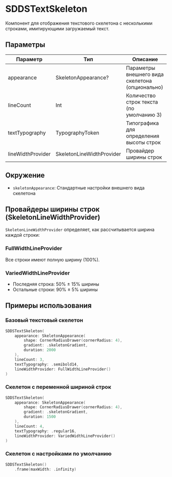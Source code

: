 # SDDSTextSkeleton

Компонент для отображения текстового скелетона с несколькими строками, имитирующими загружаемый текст.

## Параметры

| Параметр | Тип | Описание |
|----------|-----|-----------|
| appearance | SkeletonAppearance? | Параметры внешнего вида скелетона (опционально) |
| lineCount | Int | Количество строк текста (по умолчанию 3) |
| textTypography | TypographyToken | Типографика для определения высоты строк |
| lineWidthProvider | SkeletonLineWidthProvider | Провайдер ширины строк |

## Окружение

- `skeletonAppearance`: Стандартные настройки внешнего вида скелетона

## Провайдеры ширины строк (SkeletonLineWidthProvider)

`SkeletonLineWidthProvider` определяет, как рассчитывается ширина каждой строки:

### FullWidthLineProvider
Все строки имеют полную ширину (100%).

### VariedWidthLineProvider
- Последняя строка: 50% ± 15% ширины
- Остальные строки: 90% ± 5% ширины

## Примеры использования

### Базовый текстовый скелетон
```swift
SDDSTextSkeleton(
    appearance: SkeletonAppearance(
        shape: CornerRadiusDrawer(cornerRadius: 4),
        gradient: .skeletonGradient,
        duration: 2000
    ),
    lineCount: 3,
    textTypography: .semibold14,
    lineWidthProvider: FullWidthLineProvider()
)
```

### Скелетон с переменной шириной строк
```swift
SDDSTextSkeleton(
    appearance: SkeletonAppearance(
        shape: CornerRadiusDrawer(cornerRadius: 4),
        gradient: .skeletonGradient,
        duration: 1500
    ),
    lineCount: 4,
    textTypography: .regular16,
    lineWidthProvider: VariedWidthLineProvider()
)
```

### Скелетон с настройками по умолчанию
```swift
SDDSTextSkeleton()
    .frame(maxWidth: .infinity)
``` 